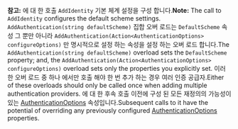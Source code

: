 <span data-ttu-id="b69ff-101">**참고:** 에 대 한 호출 `AddIdentity` 기본 체계 설정을 구성 합니다.</span><span class="sxs-lookup"><span data-stu-id="b69ff-101">**Note:** The call to `AddIdentity` configures the default scheme settings.</span></span> <span data-ttu-id="b69ff-102">`AddAuthentication(string defaultScheme)` 집합 오버 로드는 `DefaultScheme` 속성 그 뿐만 아니라 `AddAuthentication(Action<AuthenticationOptions> configureOptions)` 만 명시적으로 설정 하는 속성을 설정 하는 오버 로드 합니다.</span><span class="sxs-lookup"><span data-stu-id="b69ff-102">The `AddAuthentication(string defaultScheme)` overload sets the `DefaultScheme` property; and, the `AddAuthentication(Action<AuthenticationOptions> configureOptions)` overload sets only the properties you explicitly set.</span></span> <span data-ttu-id="b69ff-103">이러한 오버 로드 중 하나 에서만 호출 해야 한 번 추가 하는 경우 여러 인증 공급자.</span><span class="sxs-lookup"><span data-stu-id="b69ff-103">Either of these overloads should only be called once when adding multiple authentication providers.</span></span> <span data-ttu-id="b69ff-104">에 대 한 후속 호출 이전에 구성 된 모든 재정의의 가능성이 있는 [AuthenticationOptions](/dotnet/api/microsoft.aspnetcore.builder.authenticationoptions) 속성입니다.</span><span class="sxs-lookup"><span data-stu-id="b69ff-104">Subsequent calls to it have the potential of overriding any previously configured [AuthenticationOptions](/dotnet/api/microsoft.aspnetcore.builder.authenticationoptions) properties.</span></span>